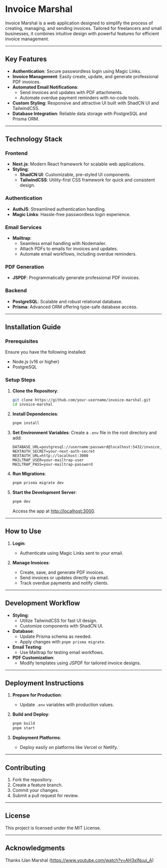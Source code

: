 # Invoice Marshal

Invoice Marshal is a web application designed to simplify the process of creating, managing, and sending invoices. Tailored for freelancers and small businesses, it combines intuitive design with powerful features for efficient invoice management.

---

## Key Features

- **Authentication**: Secure passwordless login using Magic Links.
- **Invoice Management**: Easily create, update, and generate professional PDF invoices.
- **Automated Email Notifications**:
  - Send invoices and updates with PDF attachments.
  - Automate overdue payment reminders with no-code tools.
- **Custom Styling**: Responsive and attractive UI built with ShadCN UI and TailwindCSS.
- **Database Integration**: Reliable data storage with PostgreSQL and Prisma ORM.

---

## Technology Stack

### Frontend
- **Next.js**: Modern React framework for scalable web applications.
- **Styling**:
  - **ShadCN UI**: Customizable, pre-styled UI components.
  - **TailwindCSS**: Utility-first CSS framework for quick and consistent design.

### Authentication
- **AuthJS**: Streamlined authentication handling.
- **Magic Links**: Hassle-free passwordless login experience.

### Email Services
- **Mailtrap**:
  - Seamless email handling with Nodemailer.
  - Attach PDFs to emails for invoices and updates.
  - Automate email workflows, including overdue reminders.

### PDF Generation
- **JSPDF**: Programmatically generate professional PDF invoices.

### Backend
- **PostgreSQL**: Scalable and robust relational database.
- **Prisma**: Advanced ORM offering type-safe database access.

---

## Installation Guide

### Prerequisites
Ensure you have the following installed:
- Node.js (v16 or higher)
- PostgreSQL

### Setup Steps

1. **Clone the Repository**:
   ```bash
   git clone https://github.com/your-username/invoice-marshal.git
   cd invoice-marshal
   ```

2. **Install Dependencies**:
   ```bash
   pnpm install
   ```

3. **Set Environment Variables**:
   Create a `.env` file in the root directory and add:
   ```env
   DATABASE_URL=postgresql://username:password@localhost:5432/invoice_marshal
   NEXTAUTH_SECRET=your-next-auth-secret
   NEXTAUTH_URL=http://localhost:3000
   MAILTRAP_USER=your-mailtrap-user
   MAILTRAP_PASS=your-mailtrap-password
   ```

4. **Run Migrations**:
   ```bash
   pnpm prisma migrate dev
   ```

5. **Start the Development Server**:
   ```bash
   pnpm dev
   ```
   Access the app at [http://localhost:3000](http://localhost:3000).

---

## How to Use

1. **Login**:
   - Authenticate using Magic Links sent to your email.

2. **Manage Invoices**:
   - Create, save, and generate PDF invoices.
   - Send invoices or updates directly via email.
   - Track overdue payments and notify clients.

---

## Development Workflow

- **Styling**:
  - Utilize TailwindCSS for fast UI design.
  - Customize components with ShadCN UI.
- **Database**:
  - Update Prisma schema as needed.
  - Apply changes with `pnpm prisma migrate`.
- **Email Testing**:
  - Use Mailtrap for testing email workflows.
- **PDF Customization**:
  - Modify templates using JSPDF for tailored invoice designs.

---

## Deployment Instructions

1. **Prepare for Production**:
   - Update `.env` variables with production values.

2. **Build and Deploy**:
   ```bash
   pnpm build
   pnpm start
   ```

3. **Deployment Platforms**:
   - Deploy easily on platforms like Vercel or Netlify.

---

## Contributing

1. Fork the repository.
2. Create a feature branch.
3. Commit your changes.
4. Submit a pull request for review.

---

## License

This project is licensed under the MIT License.

---

## Acknowledgments

Thanks tJan Marshal (https://www.youtube.com/watch?v=AH3xlNuui_A)


